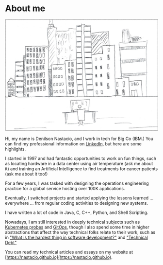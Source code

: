 # About me

![Sticky figure sitting at a desk, with back turned to reader's perspective. City sky outline in the distant background.](images/main.png)

Hi, my name is Denilson Nastacio, and I work in tech for Big Co (IBM.) You can find my professional information on [LinkedIn](https://www.linkedin.com/in/nastacio/), but here are some highlights.

I started in 1997 and had fantastic opportunities to work on fun things, such as locating hardware in a data center using air temperature (ask me about it) and training an Artificial Intelligence to find treatments for cancer patients (ask me about it too!)

For a few years, I was tasked with designing the operations engineering practice for a global service hosting over 100K applications.

Eventually, I switched projects and started applying the lessons learned ... everywhere ... from regular coding activities to designing new systems.

I have written a lot of code in Java, C, C++, Python, and Shell Scripting.

Nowadays, I am still interested in deeply technical subjects such as [Kubernetes probes](https://sourcepatch.blogspot.com/2022/01/kubernetes-probes-part-3-promql.html) and [GitOps](https://sourcepatch.blogspot.com/search/label/gitops), though I also spend some time in higher abstractions that affect the way technical folks relate to their work, such as in ["What is the hardest thing in software development?"](https://nastacio.github.io/naming-reality) and ["Technical Debt"](https://nastacio.github.io/debt)

You can read my technical articles and essays on my website at [https://nastacio.github.io](https://nastacio.github.io).
